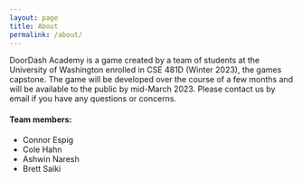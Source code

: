 ```yaml
---
layout: page
title: About
permalink: /about/
---
```


DoorDash Academy is a game created by a team of students
  at the University of Washington enrolled in CSE 481D (Winter 2023),
  the games capstone.
The game will be developed over the course of a few months
  and will be available to the public by mid-March 2023.
Please contact us by email if you have any questions or concerns.

#### Team members:
 * Connor Espig
 * Cole Hahn
 * Ashwin Naresh
 * Brett Saiki

